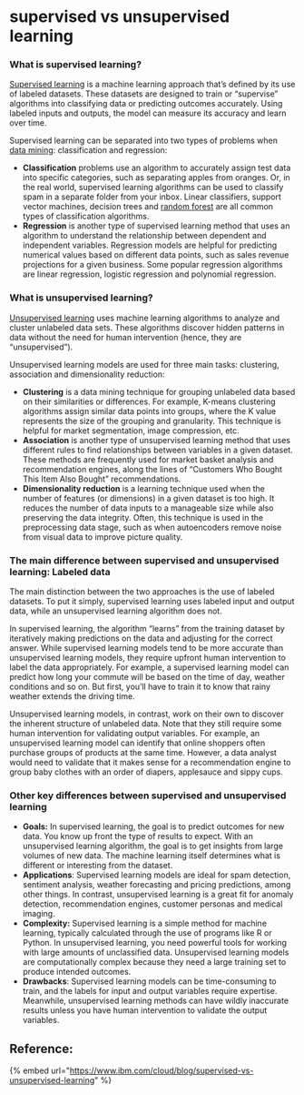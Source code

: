 # supervised vs unsupervised learning



### What is supervised learning?

[Supervised learning](https://www.ibm.com/cloud/learn/supervised-learning) is a machine learning approach that’s defined by its use of labeled datasets. These datasets are designed to train or “supervise” algorithms into classifying data or predicting outcomes accurately. Using labeled inputs and outputs, the model can measure its accuracy and learn over time.

Supervised learning can be separated into two types of problems when [data mining](https://www.ibm.com/cloud/learn/data-mining): classification and regression:

* **Classification** problems use an algorithm to accurately assign test data into specific categories, such as separating apples from oranges. Or, in the real world, supervised learning algorithms can be used to classify spam in a separate folder from your inbox. Linear classifiers, support vector machines, decision trees and [random forest](https://www.ibm.com/cloud/learn/random-forest) are all common types of classification algorithms.
* **Regression** is another type of supervised learning method that uses an algorithm to understand the relationship between dependent and independent variables. Regression models are helpful for predicting numerical values based on different data points, such as sales revenue projections for a given business. Some popular regression algorithms are linear regression, logistic regression and polynomial regression.

### What is unsupervised learning?

[Unsupervised learning](https://www.ibm.com/cloud/learn/unsupervised-learning) uses machine learning algorithms to analyze and cluster unlabeled data sets. These algorithms discover hidden patterns in data without the need for human intervention (hence, they are “unsupervised”).

Unsupervised learning models are used for three main tasks: clustering, association and dimensionality reduction:

* **Clustering** is a data mining technique for grouping unlabeled data based on their similarities or differences. For example, K-means clustering algorithms assign similar data points into groups, where the K value represents the size of the grouping and granularity. This technique is helpful for market segmentation, image compression, etc.
* **Association** is another type of unsupervised learning method that uses different rules to find relationships between variables in a given dataset. These methods are frequently used for market basket analysis and recommendation engines, along the lines of “Customers Who Bought This Item Also Bought” recommendations.
* **Dimensionality reduction** is a learning technique used when the number of features  (or dimensions) in a given dataset is too high. It reduces the number of data inputs to a manageable size while also preserving the data integrity. Often, this technique is used in the preprocessing data stage, such as when autoencoders remove noise from visual data to improve picture quality.

### The main difference between supervised and unsupervised learning: Labeled data

The main distinction between the two approaches is the use of labeled datasets. To put it simply, supervised learning uses labeled input and output data, while an unsupervised learning algorithm does not.

In supervised learning, the algorithm “learns” from the training dataset by iteratively making predictions on the data and adjusting for the correct answer. While supervised learning models tend to be more accurate than unsupervised learning models, they require upfront human intervention to label the data appropriately. For example, a supervised learning model can predict how long your commute will be based on the time of day, weather conditions and so on. But first, you’ll have to train it to know that rainy weather extends the driving time.

Unsupervised learning models, in contrast, work on their own to discover the inherent structure of unlabeled data. Note that they still require some human intervention for validating output variables. For example, an unsupervised learning model can identify that online shoppers often purchase groups of products at the same time. However, a data analyst would need to validate that it makes sense for a recommendation engine to group baby clothes with an order of diapers, applesauce and sippy cups.

### Other key differences between supervised and unsupervised learning

* **Goals:** In supervised learning, the goal is to predict outcomes for new data. You know up front the type of results to expect. With an unsupervised learning algorithm, the goal is to get insights from large volumes of new data. The machine learning itself determines what is different or interesting from the dataset.
* **Applications**: Supervised learning models are ideal for spam detection, sentiment analysis, weather forecasting and pricing predictions, among other things. In contrast, unsupervised learning is a great fit for anomaly detection, recommendation engines, customer personas and medical imaging.
* **Complexity:** Supervised learning is a simple method for machine learning, typically calculated through the use of programs like R or Python. In unsupervised learning, you need powerful tools for working with large amounts of unclassified data. Unsupervised learning models are computationally complex because they need a large training set to produce intended outcomes.
* **Drawbacks**: Supervised learning models can be time-consuming to train, and the labels for input and output variables require expertise. Meanwhile, unsupervised learning methods can have wildly inaccurate results unless you have human intervention to validate the output variables.

## Reference:

{% embed url="https://www.ibm.com/cloud/blog/supervised-vs-unsupervised-learning" %}
